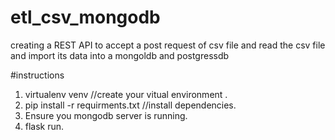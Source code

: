# etl_csv_mongodb
creating a REST API to accept a post request of csv file and read the csv file and import its data into a mongoldb and postgressdb

#instructions
1. virtualenv venv  //create your vitual environment .  
2. pip install -r requirments.txt  //install dependencies.
3. Ensure you mongodb server is running.
4. flask run.
